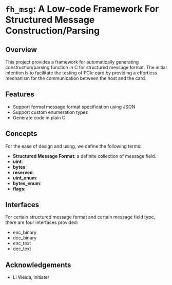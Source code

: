 `fh_msg`: A Low-code Framework For Structured Message Construction/Parsing
=====

## Overview 
This project provides a framework for automatically generating construction/parsing function in C for structured message format. The initial intention is to facilitate the testing of PCIe card by providing a effortless mechanism for the communication between the host and the card.

## Features

- Support formal message format specification using JSON
- Support custom enumeration types
- Generate code in plain C

## Concepts
For the ease of design and using, we define the following terms:

- **Structured Message Format**: a definite collection of message field.
- **uint**: 
- **bytes**: 
- **reserved**: 
- **uint_enum**:
- **bytes_enum**: 
- **flags**: 

## Interfaces
For certain structured message format and certain message field type, there are four interfaces provided:
- enc_binary
- dec_binary
- enc_text
- dec_text

## Acknowledgements

- Li Weida, initiater